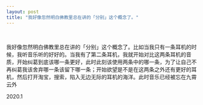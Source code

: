 ```yaml
---
layout: post
title: "我好像忽然明白佛教里总在讲的「分别」这个概念了。"
---
```


  
&nbsp;
&nbsp;


我好像忽然明白佛教里总在讲的「分别」这个概念了。比如当我只有一条耳机的时候，我听音乐听的好好的。当我有了第二条耳机，我就开始对比这两条耳机的音质，开始纠葛到底该哪一条更好，此时此刻该使用两条中的哪一条，为了让自己不再纠葛我该舍弃哪一条该留下哪一条；开始欲望是不是在这两条之外还有更好的耳机，然后打开淘宝，搜索，陷入无边无际的耳机的海洋。此时音乐已经被忘在九霄云外

2020.1